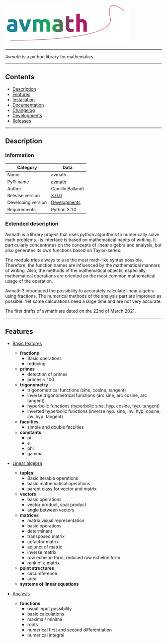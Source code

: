 <a href="https://github.com/ballandt/avmath#readme">
  <img src="docs/avmath.svg" width="400" title="avmath">
</a>

---

_Avmath_ is a python library for mathematics. 

---
## Contents

* [Description](#description)
* [Features](#features)
* [Installation](https://github.com/ballandt/avmath/blob/master/docs/README.md#installation)
* [Documentation](https://github.com/ballandt/avmath/tree/master/docs)
* [Changelog](https://github.com/ballandt/avmath/blob/master/CHANGELOG.md)
* [Developments](https://github.com/ballandt/avmath/blob/master/DEVELOPMENTS.md)
* [Releases](https://www.github.com/ballandt/avmath/releases)
---

## Description
### Information

Category | Data
------------ | -------------
Name | avmath
PyPi name  | [avmath](https://pypi.org/project/avmath/)
Author | Camillo Ballandt
Release version | [3.0.0](https://www.github.com/ballandt/avmath/releases/tag/v3.0.0)
Developing version | [Developments](https://github.com/ballandt/avmath/blob/master/DEVELOPMENTS.md)
Requirements | Python 3.10

### Extended description

Avmath is a library project that uses python algorithms to numerically solve
math problems. Its interface is based on mathematical habits of
writing. It particularly concentrates on the concepts of linear algebra
and analysis, but also generates its own functions based on Taylor-series.

The module tries always to use the most math-like
syntax possible. Therefore, the function names
are influenced by the mathematical manners of writing.
Also, the methods of the mathematical objects,
especially mathematical operations are oriented on
the most common mathematical usage of the operation.

Avmath 3 introduced the possibility to accurately
calculate linear algebra using fractions. The
numerical methods of the analysis part are improved
as possible. Yet some calculations need a large
time and are not very accurate.

The first drafts of avmath are dated on the 22nd of March 2021.

---
## Features

* [Basic features](https://github.com/ballandt/avmath/blob/master/docs/basic.md)
  * __fractions__
    * Basic operations
    * reducing
  * __primes__
    * detection of primes
    * primes < 100
  * __trigonometry__
    * trigonometrical functions (sine, cosine, tangent)
    * inverse trigonometrical functions (arc sine, arc cosine, arc tangent)
    * hyperbolic functions (hyperbolic sine, hyp. cosine, hyp. tangent)
    * inverted hyperbolic functions (inverse hyp. sine, inv. hyp. cosine, inv. hyp. tangent)
  * __faculties__
    * simple and double faculties
  * __constants__
    * pi
    * e
    * phi
    * gamma

* [Linear algebra](https://github.com/ballandt/avmath/blob/master/docs/algebra.md)
  * __tuples__
    * Basic iterable operations
    * basic mathematical operations
    * parent class for vector and matrix
  * __vectors__
    * basic operations
    * vector product, spat product
    * angle between vectors
  * __matrices__
    * matrix visual representation
    * basic operations
    * determinant
    * transposed matrix
    * cofactor matrix
    * adjunct of matrix
    * inverse matrix
    * row echelon form, reduced row echelon form
    * rank of a matrix
  * __point structures__
    * circumference
    * area
  * __systems of linear equations__

* [Analysis](https://github.com/ballandt/avmath/blob/master/docs/analysis.md)
  * __functions__
    * usual input possibility
    * basic calculations
    * maxima / minima
    * roots
    * numerical first and second differentiation
    * numerical integral